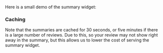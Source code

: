 Here is a small demo of the summary widget:

<script src="https://cdn.fastcomments.com/js/embed-reviews-summary.min.js"></script>
<div id="summary-widget"></div>
<script>
    window.FastCommentsReviewsSummaryWidget(document.getElementById('summary-widget'), {
        tenantId: 'L177BUDVvSe',
        urlId: window.location.origin + window.location.pathname // remove query params
    });
</script>

### Caching

Note that the summaries are cached for 30 seconds, or five minutes if there is a large number of reviews. Due to this, so your review may not show right away in the summary, but this
allows us to lower the cost of serving the summary widget.
